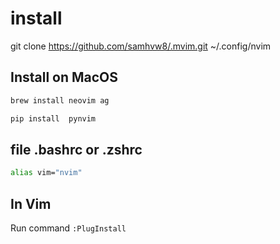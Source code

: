 # install

git clone https://github.com/samhvw8/.mvim.git ~/.config/nvim

## Install on MacOS

```bash
brew install neovim ag

pip install  pynvim

```

## file .bashrc or .zshrc

``` bash
alias vim="nvim"
```

## In Vim

Run command `:PlugInstall`